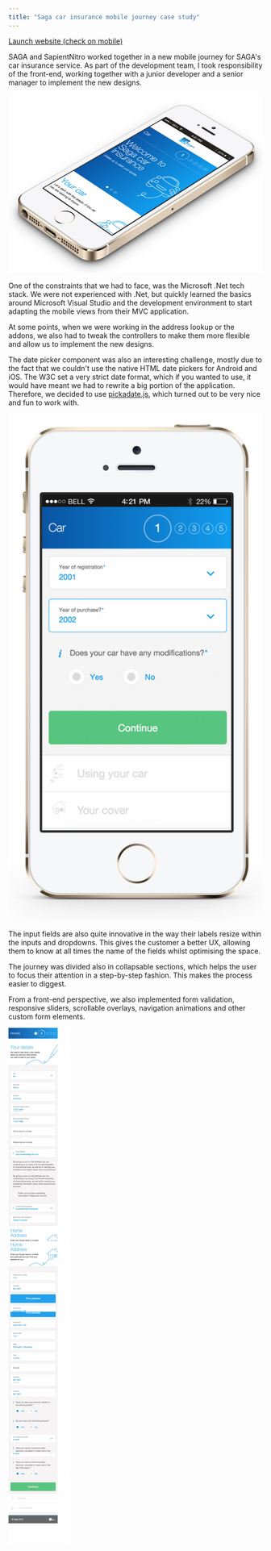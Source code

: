 ```yaml
---
title: "Saga car insurance mobile journey case study"
---
```


<p class="work-links">
<a class="btn icon icon-external" href="https://m.saga.co.uk/insurance/car-insurance/get-quote/Vehicle" target="_blank">Launch website (check on mobile)</a>
</p>

SAGA and SapientNitro worked together in a new mobile journey for SAGA's car insurance service. As part of the development team, I took responsibility of the front-end, working together with a junior developer and a senior manager to implement the new designs.

![Content coming soon.](./images/0.jpg)

One of the constraints that we had to face, was the Microsoft .Net tech stack. We were not experienced with .Net, but quickly learned the basics around Microsoft Visual Studio and the development environment to start adapting the mobile views from their MVC application.

At some points, when we were working in the address lookup or the addons, we also had to tweak the controllers to make them more flexible and allow us to implement the new designs.

The date picker component was also an interesting challenge, mostly due to the fact that we couldn't use the native HTML date pickers for Android and iOS. The W3C set a very strict date format, which if you wanted to use, it would have meant we had to rewrite a big portion of the application. Therefore, we decided to use [pickadate.js](http://amsul.ca/pickadate.js/), which turned out to be very nice and fun to work with.

![](./images/1.jpg)

The input fields are also quite innovative in the way their labels resize within the inputs and dropdowns. This gives the customer a better UX, allowing them to know at all times the name of the fields whilst optimising the space.

The journey was divided also in collapsable sections, which helps the user to focus their attention in a step-by-step fashion. This makes the process easier to diggest.

From a front-end perspective, we also implemented form validation, responsive sliders, scrollable overlays, navigation animations and other custom form elements.

![](./images/2.jpg)
